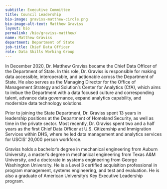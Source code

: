```yaml
---
subtitle: Executive Committee
title: Council Leadership
bio-image: graviss-matthew-circle.png
bio-image-alt-text: Matthew Graviss
layout: bio
permalink: /bio/graviss-matthew/
name: Matthew Graviss
department: Department of State
job-title: Chief Data Officer
role: Data Skills Working Group
---
```

In December 2020, Dr. Matthew Graviss became the Chief Data Officer of the Department of State. In this role, Dr. Graviss is responsible for making data accessible, interoperable, and actionable across the Department of State. He also serves as the Managing Director for the Office of Management Strategy and Solution’s Center for Analytics (CfA), which aims to imbue the Department with a data focused culture and corresponding talent, advance data governance, expand analytics capability, and modernize data technology solutions. 

Prior to joining the State Department, Dr. Graviss spent 13 years in leadership positions at the Department of Homeland Security, as well as time in the private sector. Most recently, Dr. Graviss spent two and a half years as the first Chief Data Officer at U.S. Citizenship and Immigration Services within DHS, where he led data management and analytics services for USCIS’ 20,000 person workforce.  

Graviss holds a bachelor’s degree in mechanical engineering from Auburn University, a master’s degree in mechanical engineering from Texas A&M University, and a doctorate in systems engineering from George Washington University. He is a Level 3 certified acquisition professional in program management, systems engineering, and test and evaluation. He is also a graduate of American University’s Key Executive Leadership program. 
